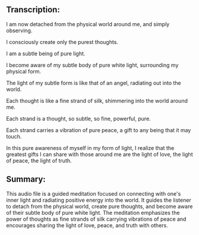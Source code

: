 ## Transcription:

I am now detached from the physical world around me, and simply observing.

I consciously create only the purest thoughts.

I am a subtle being of pure light.

I become aware of my subtle body of pure white light, surrounding my physical form.

The light of my subtle form is like that of an angel, radiating out into the world.

Each thought is like a fine strand of silk, shimmering into the world around me.

Each strand is a thought, so subtle, so fine, powerful, pure.

Each strand carries a vibration of pure peace, a gift to any being that it may touch.

In this pure awareness of myself in my form of light, I realize that the greatest gifts I can share with those around me are the light of love, the light of peace, the light of truth.

## Summary:

This audio file is a guided meditation focused on connecting with one's inner light and radiating positive energy into the world. It guides the listener to detach from the physical world, create pure thoughts, and become aware of their subtle body of pure white light. The meditation emphasizes the power of thoughts as fine strands of silk carrying vibrations of peace and encourages sharing the light of love, peace, and truth with others.

